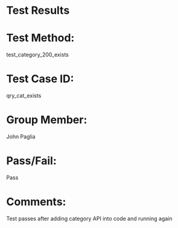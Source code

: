 # Test Results

# Test Method:
test_category_200_exists

# Test Case ID:
qry_cat_exists

# Group Member:
John Paglia

# Pass/Fail:
Pass

# Comments:
Test passes after adding category API into code
and running again
